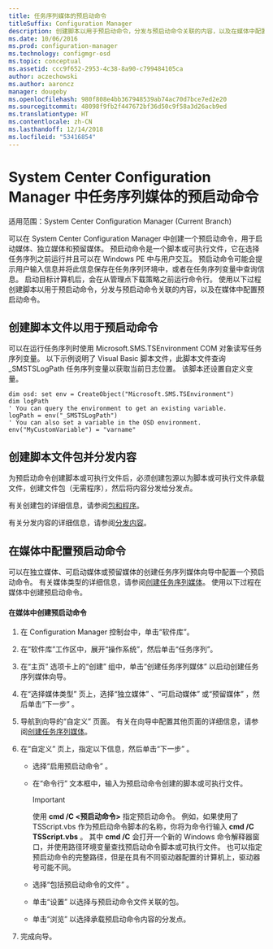 ```yaml
---
title: 任务序列媒体的预启动命令
titleSuffix: Configuration Manager
description: 创建脚本以用于预启动命令，分发与预启动命令关联的内容，以及在媒体中配置预启动命令。
ms.date: 10/06/2016
ms.prod: configuration-manager
ms.technology: configmgr-osd
ms.topic: conceptual
ms.assetid: ccc9f652-2953-4c38-8a90-c799484105ca
author: aczechowski
ms.author: aaroncz
manager: dougeby
ms.openlocfilehash: 980f808e4bb367948539ab74ac70d7bce7ed2e20
ms.sourcegitcommit: 48098f9fb2f447672bf36d50c9f58a3d26acb9ed
ms.translationtype: HT
ms.contentlocale: zh-CN
ms.lasthandoff: 12/14/2018
ms.locfileid: "53416854"
---
```

# <a name="prestart-commands-for-task-sequence-media-in-system-center-configuration-manager"></a>System Center Configuration Manager 中任务序列媒体的预启动命令

适用范围：System Center Configuration Manager (Current Branch)

可以在 System Center Configuration Manager 中创建一个预启动命令，用于启动媒体、独立媒体和预留媒体。 预启动命令是一个脚本或可执行文件，它在选择任务序列之前运行并且可以在 Windows PE 中与用户交互。 预启动命令可能会提示用户输入信息并将此信息保存在任务序列环境中，或者在任务序列变量中查询信息。 启动目标计算机后，会在从管理点下载策略之前运行命令行。 使用以下过程创建脚本以用于预启动命令，分发与预启动命令关联的内容，以及在媒体中配置预启动命令。  

## <a name="create-a-script-file-to-use-for-the-prestart-command"></a>创建脚本文件以用于预启动命令  
 可以在运行任务序列时使用 Microsoft.SMS.TSEnvironment COM 对象读写任务序列变量。 以下示例说明了 Visual Basic 脚本文件，此脚本文件查询 _SMSTSLogPath 任务序列变量以获取当前日志位置。 该脚本还设置自定义变量。  

```  
dim osd: set env = CreateObject("Microsoft.SMS.TSEnvironment")  
dim logPath  
' You can query the environment to get an existing variable.  
logPath = env("_SMSTSLogPath")  
' You can also set a variable in the OSD environment.  
env("MyCustomVariable") = "varname"  
```  

## <a name="create-a-package-for-the-script-file-and-distribute-the-content"></a>创建脚本文件包并分发内容  
 为预启动命令创建脚本或可执行文件后，必须创建包源以为脚本或可执行文件承载文件，创建文件包（无需程序），然后将内容分发给分发点。  

 有关创建包的详细信息，请参阅[包和程序](../../apps/deploy-use/packages-and-programs.md)。  

 有关分发内容的详细信息，请参阅[分发内容](../../core/servers/deploy/configure/deploy-and-manage-content.md#bkmk_distribute)。  

## <a name="configure-the-prestart-command-in-media"></a>在媒体中配置预启动命令  
 可以在独立媒体、可启动媒体或预留媒体的创建任务序列媒体向导中配置一个预启动命令。 有关媒体类型的详细信息，请参阅[创建任务序列媒体](../deploy-use/create-task-sequence-media.md)。 使用以下过程在媒体中创建预启动命令。  

#### <a name="to-create-a-prestart-command-in-media"></a>在媒体中创建预启动命令  

1.  在 Configuration Manager 控制台中，单击“软件库”。  

2.  在“软件库”工作区中，展开“操作系统”，然后单击“任务序列”。  

3.  在“主页”  选项卡上的“创建”  组中，单击“创建任务序列媒体”  以启动创建任务序列媒体向导。  

4.  在“选择媒体类型”  页上，选择“独立媒体” 、“可启动媒体” 或“预留媒体” ，然后单击“下一步” 。  

5.  导航到向导的“自定义”  页面。 有关在向导中配置其他页面的详细信息，请参阅[创建任务序列媒体](../deploy-use/create-task-sequence-media.md)。  

6.  在“自定义”  页上，指定以下信息，然后单击“下一步” 。  

    -   选择“启用预启动命令” 。  

    -   在“命令行”  文本框中，输入为预启动命令创建的脚本或可执行文件。  

        > [!IMPORTANT]  
        >  使用 **cmd /C <预启动命令\>** 指定预启动命令。 例如，如果使用了 TSScript.vbs 作为预启动命令脚本的名称，你将为命令行输入 **cmd /C TSScript.vbs** 。 其中 **cmd /C** 会打开一个新的 Windows 命令解释器窗口，并使用路径环境变量查找预启动命令脚本或可执行文件。 也可以指定预启动命令的完整路径，但是在具有不同驱动器配置的计算机上，驱动器号可能不同。  

    -   选择“包括预启动命令的文件” 。  

    -   单击“设置”  以选择与预启动命令文件关联的包。  

    -   单击“浏览”  以选择承载预启动命令内容的分发点。  

7.  完成向导。  
